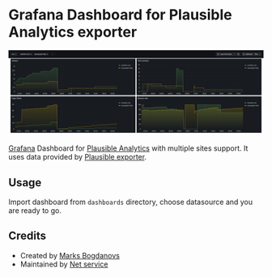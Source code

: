 # Grafana Dashboard for Plausible Analytics exporter

![View of Plausible Grafana Dashboard](images/dashboard_screenshot.png)

[Grafana](https://grafana.com) Dashboard for [Plausible Analytics](https://www.plausible.io) with multiple sites
support.
It uses data provided by [Plausible exporter](https://github.com/riesinger/plausible-exporter).

## Usage

Import dashboard from `dashboards` directory, choose datasource and you are
ready to go.

## Credits

- Created by [Marks Bogdanovs](https://www.ezitisitis.com)
- Maintained by [Net service](https://www.netservice.lv)
